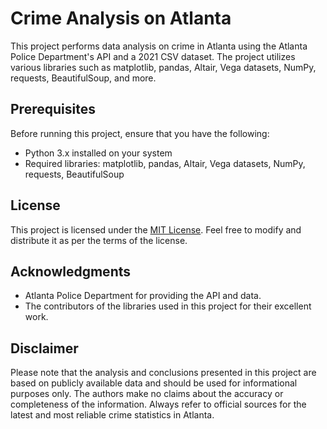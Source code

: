# Crime Analysis on Atlanta

This project performs data analysis on crime in Atlanta using the Atlanta Police Department's API and a 2021 CSV dataset. The project utilizes various libraries such as matplotlib, pandas, Altair, Vega datasets, NumPy, requests, BeautifulSoup, and more.

## Prerequisites

Before running this project, ensure that you have the following:

- Python 3.x installed on your system
- Required libraries: matplotlib, pandas, Altair, Vega datasets, NumPy, requests, BeautifulSoup

## License

This project is licensed under the [MIT License](LICENSE). Feel free to modify and distribute it as per the terms of the license.

## Acknowledgments

- Atlanta Police Department for providing the API and data.
- The contributors of the libraries used in this project for their excellent work.

## Disclaimer

Please note that the analysis and conclusions presented in this project are based on publicly available data and should be used for informational purposes only. The authors make no claims about the accuracy or completeness of the information. Always refer to official sources for the latest and most reliable crime statistics in Atlanta.


